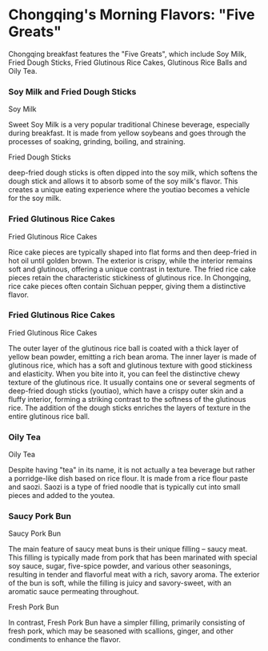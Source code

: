 # Chongqing's Morning Flavors: "Five Greats"

Chongqing breakfast features the "Five Greats", which include Soy Milk, Fried Dough Sticks, Fried Glutinous Rice Cakes, Glutinous Rice Balls and Oily Tea.

### Soy Milk and Fried Dough Sticks

<Chinese word="豆浆">
Soy Milk
</Chinese>

Sweet Soy Milk is a very popular traditional Chinese beverage, especially during breakfast. It is made from yellow soybeans and goes through the processes of soaking, grinding, boiling, and straining.

<Chinese word="油条">
Fried Dough Sticks
</Chinese>

deep-fried dough sticks is often dipped into the soy milk, which softens the dough stick and allows it to absorb some of the soy milk's flavor. This creates a unique eating experience where the youtiao becomes a vehicle for the soy milk.

### Fried Glutinous Rice Cakes

<Chinese word="糍粑块">
Fried Glutinous Rice Cakes
</Chinese>

Rice cake pieces are typically shaped into flat forms and then deep-fried in hot oil until golden brown. The exterior is crispy, while the interior remains soft and glutinous, offering a unique contrast in texture. The fried rice cake pieces retain the characteristic stickiness of glutinous rice. In Chongqing, rice cake pieces often contain Sichuan pepper, giving them a distinctive flavor.

### Fried Glutinous Rice Cakes

<Chinese word="糯米团">
Fried Glutinous Rice Cakes
</Chinese>

The outer layer of the glutinous rice ball is coated with a thick layer of yellow bean powder, emitting a rich bean aroma. The inner layer is made of glutinous rice, which has a soft and glutinous texture with good stickiness and elasticity. When you bite into it, you can feel the distinctive chewy texture of the glutinous rice. It usually contains one or several segments of deep-fried dough sticks (youtiao), which have a crispy outer skin and a fluffy interior, forming a striking contrast to the softness of the glutinous rice. The addition of the dough sticks enriches the layers of texture in the entire glutinous rice ball.

### Oily Tea

<Chinese word="油茶">
Oily Tea
</Chinese>

Despite having "tea" in its name, it is not actually a tea beverage but rather a porridge-like dish based on rice flour. It is made from a rice flour paste and saozi. Saozi is a type of fried noodle that is typically cut into small pieces and added to the youtea.

### Saucy Pork Bun

<Chinese word="酱肉包子">
Saucy Pork Bun
</Chinese>

The main feature of saucy meat buns is their unique filling – saucy meat. This filling is typically made from pork that has been marinated with special soy sauce, sugar, five-spice powder, and various other seasonings, resulting in tender and flavorful meat with a rich, savory aroma. The exterior of the bun is soft, while the filling is juicy and savory-sweet, with an aromatic sauce permeating throughout.

<Chinese word="鲜肉包子">
Fresh Pork Bun
</Chinese>

In contrast, Fresh Pork Bun have a simpler filling, primarily consisting of fresh pork, which may be seasoned with scallions, ginger, and other condiments to enhance the flavor.
